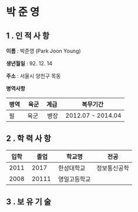 # 박 준 영
## 1 . 인 적 사 항

**이름** : 박준영 (Park Joon Young)

**생년월일** : 92. 12. 14
 
**주소** : 서울시 양천구 목동 

**병역사항**

|병역  | 육군 | 계급 | 복무기간 |
|------------- | ------------- |------------- | ------------- | 
|필  | 육군  | 병장 | 2012.07 - 2014.04 | 

## 2 . 학 력 사 항

|입학  | 졸업 | 학교명 |전공 |
|------------- | ------------- |------------- | ------------- |
|2011  |2017  | 한성대학교 | 정보통신공학 | 
|2008  |20111  |영일고등학교 | | 


## 3 . 보 유 기 술







